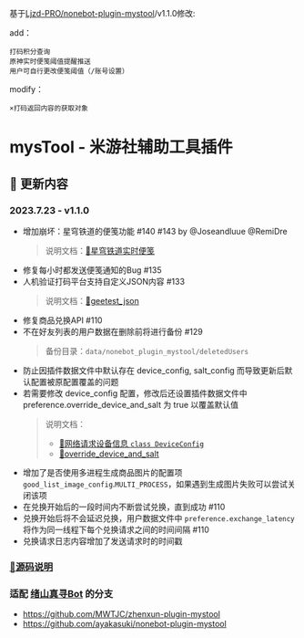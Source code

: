 基于[Ljzd-PRO/nonebot-plugin-mystool](https://github.com/Ljzd-PRO/nonebot-plugin-mystool)/v1.1.0修改:

add：
```
打码积分查询 
原神实时便笺阈值提醒推送
用户可自行更改便笺阈值（/账号设置）
```
modify：
```
×打码返回内容的获取对象
```


# mysTool - 米游社辅助工具插件

## 📣 更新内容
### 2023.7.23 - v1.1.0
- 增加崩坏：星穹铁道的便笺功能 #140 #143 by @Joseandluue @RemiDre
    > 说明文档：[🔗星穹铁道实时便笺](https://github.com/Ljzd-PRO/nonebot-plugin-mystool/wiki/Information-StarRailStatus)
- 修复每小时都发送便笺通知的Bug #135
- 人机验证打码平台支持自定义JSON内容 #133
    > 说明文档：[🔗geetest_json](https://github.com/Ljzd-PRO/nonebot-plugin-mystool/wiki/Configuration-Preference#geetest_json)
- 修复商品兑换API #110
- 不在好友列表的用户数据在删除前将进行备份 #129
    > 备份目录：`data/nonebot_plugin_mystool/deletedUsers`
- 防止因插件数据文件中默认存在 device_config, salt_config 而导致更新后默认配置被原配置覆盖的问题
- 若需要修改 device_config 配置，修改后还设置插件数据文件中 preference.override_device_and_salt 为 true 以覆盖默认值
    > 说明文档：
    > - [🔗网络请求设备信息 `class DeviceConfig`](https://github.com/Ljzd-PRO/nonebot-plugin-mystool/wiki/Configuration-DeviceConfig)
    > - [🔗override_device_and_salt](https://github.com/Ljzd-PRO/nonebot-plugin-mystool/wiki/Configuration-Preference#override_device_and_salt)
- 增加了是否使用多进程生成商品图片的配置项 `good_list_image_config`.`MULTI_PROCESS`，如果遇到生成图片失败可以尝试关闭该项
- 在兑换开始后的一段时间内不断尝试兑换，直到成功 #110
- 兑换开始后将不会延迟兑换，用户数据文件中 `preference.exchange_latency` 将作为同一线程下每个兑换请求之间的时间间隔 #110
- 兑换请求日志内容增加了发送请求时的时间戳




### [📃源码说明](https://github.com/Ljzd-PRO/nonebot-plugin-mystool/wiki/Source-Structure)
### 适配 [绪山真寻Bot](https://github.com/HibiKier/zhenxun_bot) 的分支
- https://github.com/MWTJC/zhenxun-plugin-mystool
- https://github.com/ayakasuki/nonebot-plugin-mystool
